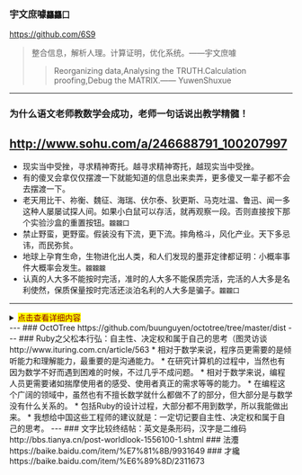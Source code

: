 ### 宇文庶噱`龘龘囗`
https://github.com/6S9
>整合信息，解析人理。计算证明，优化系统。——宇文庶噱
>>Reorganizing data,Analysing the TRUTH.Calculation proofing,Debug the MATRIX.—— YuwenShuxue
---
### 为什么语文老师教数学会成功，老师一句话说出教学精髓！
http://www.sohu.com/a/246688791_100207997
---
- 现实当中受挫，寻求精神寄托。越寻求精神寄托，越现实当中受挫。
- 有的傻叉会拿仅仅摆渡一下就能知道的信息出来卖弄，更多傻叉一辈子都不会去摆渡一下。
- 老天用比干、祢衡、魏征、海瑞、伏尔泰、狄更斯、马克吐温、鲁迅、闻一多这种人屡屡试探人间。如果小白鼠可以存活，就再观察一段。否则直接按下那个实验沙盒的重置按钮。`龖龖囗`
- 禁止野蛮，更野蛮。假装没有下流，更下流。摔角格斗，风化产业。天下多忌讳，而民弥贫。
- 地球上孕育生命，生物进化出人类，和人们发现的墨菲定律都证明：小概率事件大概率会发生。`龖龖龖`
- 认真的人大多不能按时完活，准时的人大多不能保质完活，完活的人大多是名利使然，保质保量按时完活还淡泊名利的人大多是骗子。`龖龖囗`
---
<details>
<summary><mark><font color=darkred>点击查看详细内容</font></mark></summary>
### OctOTree
https://github.com/buunguyen/octotree/tree/master/dist
>`龖龖囗`
</details>
---
### OctOTree
https://github.com/buunguyen/octotree/tree/master/dist
---
### Ruby之父松本行弘：自主性、决定权和属于自己的思考（图灵访谈
http://www.ituring.com.cn/article/563
* 相对于数学来说，程序员更需要的是倾听能力和理解能力，最重要的是沟通能力。
* 在研究计算机的过程中，当然也有因为数学不好而遇到困难的时候，不过几乎不成问题。
* 相对于数学来说，编程人员更需要诸如揣摩使用者的感受、使用者真正的需求等等的能力。
  * 在编程这个广阔的领域中，虽然也有不擅长数学就什么都做不了的部分，但大部分是与数学没有什么关系的。
  * 包括Ruby的设计过程，大部分都不用到数学，所以我能做出来。
* 我想给中国这些工程师的建议就是：一定切记要自主性、决定权和属于自己的思考。
---
### 文字比较终结帖：英文是条形码，汉字是二维码
http://bbs.tianya.cn/post-worldlook-1556100-1.shtml
### 法灋
https://baike.baidu.com/item/%E7%81%8B/9931649
### 才纔
https://baike.baidu.com/item/%E6%89%8D/2311673
